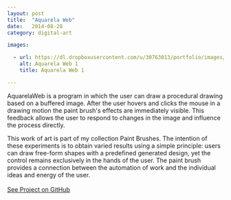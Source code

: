 ```yaml
---
layout: post
title:  "Aquarela Web"
date:   2014-08-28
category: digital-art

images:

  - url: https://dl.dropboxusercontent.com/u/30763013/portfolio/images/digital%20art/aquarelaWeb/screenshot-1.png
    alt: Aquarela Web 1
    title: Aquarela Web 1

---
```

<div class="container">
	<p>
		AquarelaWeb is a program in which the user can draw a procedural drawing based on a buffered image. After the user hovers and clicks the mouse in a drawing motion the paint brush's effects are immediately visible. This feedback allows the user to respond to changes in the image and influence the process directly.
	</p>
	<p>
		This work of art is part of my collection Paint Brushes. The intention of these experiments is to obtain varied results using a simple principle: users can draw free-form shapes with a predefined generated design, yet the control remains exclusively in the hands of the user. The paint brush provides a connection between the automation of work and the individual ideas and energy of the user.
		<br>
		<br>
		<a href="https://github.com/alejandrogarciasalas/aquarelaWeb">See Project on GitHub</a>
	</p>
</div>
